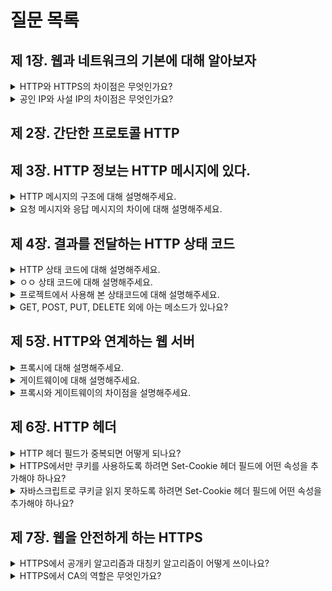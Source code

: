 # 질문 목록

## 제 1장. 웹과 네트워크의 기본에 대해 알아보자

<details>
<summary>HTTP와 HTTPS의 차이점은 무엇인가요?</summary>

답변

</details>

<details>
<summary>공인 IP와 사설 IP의 차이점은 무엇인가요?</summary>

답변

</details>

## 제 2장. 간단한 프로토콜 HTTP

## 제 3장. HTTP 정보는 HTTP 메시지에 있다.

<details>
<summary>HTTP 메시지의 구조에 대해 설명해주세요.</summary>

답변

</details>

<details>
<summary>요청 메시지와 응답 메시지의 차이에 대해 설명해주세요.</summary>

답변

</details>

## 제 4장. 결과를 전달하는 HTTP 상태 코드

<details>
<summary>HTTP 상태 코드에 대해 설명해주세요.</summary>

답변

</details>

<details>
<summary>ㅇㅇ 상태 코드에 대해 설명해주세요.</summary>

답변

</details>

<details>
<summary>프로젝트에서 사용해 본 상태코드에 대해 설명해주세요.</summary>

답변

</details>

<details>
<summary>GET, POST, PUT, DELETE 외에 아는 메소드가 있나요?</summary>

답변

</details>

## 제 5장. HTTP와 연계하는 웹 서버

<details>
<summary>프록시에 대해 설명해주세요.</summary>

답변

</details>

<details>
<summary>게이트웨이에 대해 설명해주세요.</summary>

답변

</details>

<details>
<summary>프록시와 게이트웨이의 차이점을 설명해주세요.</summary>

답변

</details>

## 제 6장. HTTP 헤더

<details>
<summary>HTTP 헤더 필드가 중복되면 어떻게 되나요?</summary>

답변

</details>

<details>
<summary>HTTPS에서만 쿠키를 사용하도록 하려면 Set-Cookie 헤더 필드에 어떤 속성을 추가해야 하나요?</summary>

답변

</details>

<details>
<summary>자바스크립트로 쿠키글 읽지 못하도록 하려면 Set-Cookie 헤더 필드에 어떤 속성을 추가해야 하나요?</summary>

답변

</details>

## 제 7장. 웹을 안전하게 하는 HTTPS

<details>
<summary>HTTPS에서 공개키 알고리즘과 대칭키 알고리즘이 어떻게 쓰이나요?</summary>

답변

</details>

<details>
<summary>HTTPS에서 CA의 역할은 무엇인가요?</summary>

답변

</details>
